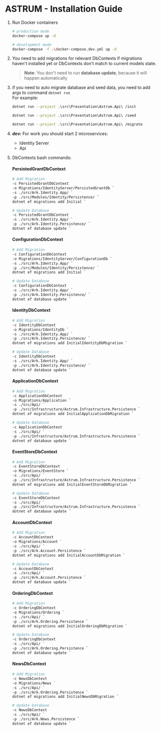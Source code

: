 ﻿# ASTRUM - Installation Guide

1) Run Docker containers

   ```bash
   # production mode
   docker-compose up -d 
   ```
   ```bash
   # development mode
   docker-compose -f .\docker-compose.dev.yml up -d 
   ```

2) You need to add migrations for relevant DbContexts if migrations haven't installed yet or DbContexts don't match to
   current models state.
   > **Note**: You don't need to run **database update**, because it will happen automatically <br>

3) if you need to auto migrate database and seed data, you need to add args to command `dotnet run`  
   For example:
   ```bash
   dotnet run --project .\src\Presentation\Astrum.Api\ /init
   ```   
   ```bash
   dotnet run --project .\src\Presentation\Astrum.Api\ /seed
   ```   
   ```bash
   dotnet run --project .\src\Presentation\Astrum.Api\ /migrate
   ```   

4) _**dev:**_ For work you should start 2 microservices:
    * Identity Server
    * Api

5) DbContexts bash commands:
   #### PersistedGrantDbContext
   ```bash
   # Add Migration
   -c PersistedGrantDbContext 
   -o Migrations/IdentityServer/PersistedGrantDb `
   -s ./src/Ark.Identity.App/ `
   -p ./src/Modules/Identity/Persistence/ `
   dotnet ef migrations add Initial `
   ```
   ```bash
   # Update Database
   -c PersistedGrantDbContext 
   -s ./src/Ark.Identity.App/ `
   -p ./src/Ark.Identity.Persistence/ `
   dotnet ef database update `
   ```
   #### ConfigurationDbContext
   ```bash
   # Add Migration
   -c ConfigurationDbContext 
   -o Migrations/IdentityServer/ConfigurationDb `
   -s ./src/Ark.Identity.App/ `
   -p ./src/Modules/Identity/Persistence/ `
   dotnet ef migrations add Initial `
   ```
   ```bash
   # Update Database
   -c ConfigurationDbContext 
   -s ./src/Ark.Identity.App/ `
   -p ./src/Ark.Identity.Persistence/ `
   dotnet ef database update `
   ```
   #### IdentityDbContext
   ```bash
   # Add Migration
   -c IdentityDbContext 
   -o Migrations/IdentityDb ` 
   -s ./src/Ark.Identity.App/ `
   -p ./src/Ark.Identity.Persistence/ `
   dotnet ef migrations add InitialIdentityDbMigration `
   ```
   ```bash
   # Update Database
   -c IdentityDbContext 
   -s ./src/Ark.Identity.App/ `
   -p ./src/Ark.Identity.Persistence/ `
   dotnet ef database update `
     ```
   #### ApplicationDbContext
   ```bash
   # Add Migration
   -c ApplicationDbContext 
   -o Migrations/Application ` 
   -s ./src/Api/ `
   -p ./src/Infrastructure/Astrum.Infrastructure.Persistence `
   dotnet ef migrations add InitialApplicationDbMigration `
   ```   
   ```bash
   # Update Database
   -c ApplicationDbContext 
   -s ./src/Api/ `
   -p ./src/Infrastructure/Astrum.Infrastructure.Persistence `
   dotnet ef database update `
   ```
   #### EventStoreDbContext
   ```bash
   # Add Migration
   -c EventStoreDbContext 
   -o Migrations/EventStore ` 
   -s ./src/Api/ `
   -p ./src/Infrastructure/Astrum.Infrastructure.Persistence `
   dotnet ef migrations add InitialEventStoreDbMigration `
   ```
   ```bash
   # Update Database
   -c EventStoreDbContext 
   -s ./src/Api/ `
   -p ./src/Infrastructure/Astrum.Infrastructure.Persistence `
   dotnet ef database update `
   ```
   #### AccountDbContext
   ```bash
   # Add Migration
   -c AccountDbContext 
   -o Migrations/Account ` 
   -s ./src/Api/ `
   -p ./src/Ark.Account.Persistence `
   dotnet ef migrations add InitialAccountDbMigration `
   ```
   ```bash
   # Update Database
   -c AccountDbContext 
   -s ./src/Api/ `
   -p ./src/Ark.Account.Persistence `
   dotnet ef database update `
   ```
   #### OrderingDbContext
   ```bash
   # Add Migration
   -c OrderingDbContext 
   -o Migrations/Ordering ` 
   -s ./src/Api/ `
   -p ./src/Ark.Ordering.Persistence `
   dotnet ef migrations add InitialOrderingDbMigration `
   ```
   ```bash
   # Update Database
   -c OrderingDbContext 
   -s ./src/Api/ `
   -p ./src/Ark.Ordering.Persistence `
   dotnet ef database update `
   ```
   #### NewsDbContext
   ```bash
   # Add Migration
   -c NewsDbContext 
   -o Migrations/News ` 
   -s ./src/Api/ `
   -p ./src/Ark.Ordering.Persistence `
   dotnet ef migrations add InitialNewsDbMigration `
   ```
   ```bash
   # Update Database
   -c NewsDbContext 
   -s ./src/Api/ `
   -p ./src/Ark.News.Persistence `
   dotnet ef database update `
   ```
